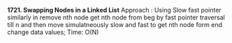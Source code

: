 **1721. Swapping Nodes in a Linked List**
Approach : Using Slow fast pointer similarly in remove nth node get nth node from beg by fast pointer traversal till n and then move simulatneously slow and fast to get nth node form end change data values; Time: O(N)